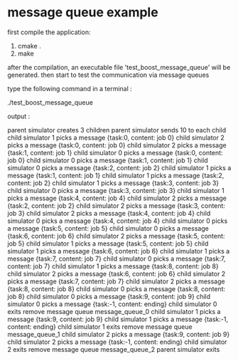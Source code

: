 # message queue example

first compile the application:

1. cmake .
2. make

after the compilation, an executable file 'test_boost_message_queue' will be generated. then start to test the communication via message queues

type the following command in a terminal :

./test_boost_message_queue

output :

parent simulator creates 3 children
parent simulator sends 10 to each child
child simulator 1 picks a message {task:0, content: job 0}
child simulator 2 picks a message {task:0, content: job 0}
child simulator 2 picks a message {task:1, content: job 1}
child simulator 0 picks a message {task:0, content: job 0}
child simulator 0 picks a message {task:1, content: job 1}
child simulator 0 picks a message {task:2, content: job 2}
child simulator 1 picks a message {task:1, content: job 1}
child simulator 1 picks a message {task:2, content: job 2}
child simulator 1 picks a message {task:3, content: job 3}
child simulator 0 picks a message {task:3, content: job 3}
child simulator 1 picks a message {task:4, content: job 4}
child simulator 2 picks a message {task:2, content: job 2}
child simulator 2 picks a message {task:3, content: job 3}
child simulator 2 picks a message {task:4, content: job 4}
child simulator 0 picks a message {task:4, content: job 4}
child simulator 0 picks a message {task:5, content: job 5}
child simulator 0 picks a message {task:6, content: job 6}
child simulator 2 picks a message {task:5, content: job 5}
child simulator 1 picks a message {task:5, content: job 5}
child simulator 1 picks a message {task:6, content: job 6}
child simulator 1 picks a message {task:7, content: job 7}
child simulator 0 picks a message {task:7, content: job 7}
child simulator 1 picks a message {task:8, content: job 8}
child simulator 2 picks a message {task:6, content: job 6}
child simulator 2 picks a message {task:7, content: job 7}
child simulator 2 picks a message {task:8, content: job 8}
child simulator 0 picks a message {task:8, content: job 8}
child simulator 0 picks a message {task:9, content: job 9}
child simulator 0 picks a message {task:-1, content: ending}
child simulator 0 exits
remove message queue message_queue_0
child simulator 1 picks a message {task:9, content: job 9}
child simulator 1 picks a message {task:-1, content: ending}
child simulator 1 exits
remove message queue message_queue_1
child simulator 2 picks a message {task:9, content: job 9}
child simulator 2 picks a message {task:-1, content: ending}
child simulator 2 exits
remove message queue message_queue_2
parent simulator exits

